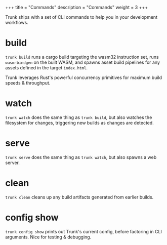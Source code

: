 +++
title = "Commands"
description = "Commands"
weight = 3
+++

Trunk ships with a set of CLI commands to help you in your development workflows.

# build

`trunk build` runs a cargo build targeting the wasm32 instruction set, runs `wasm-bindgen` on the built WASM, and spawns asset build pipelines for any assets defined in the target `index.html`.

Trunk leverages Rust's powerful concurrency primitives for maximum build speeds & throughput.

# watch

`trunk watch` does the same thing as `trunk build`, but also watches the filesystem for changes, triggering new builds as changes are detected.

# serve

`trunk serve` does the same thing as `trunk watch`, but also spawns a web server.

# clean

`trunk clean` cleans up any build artifacts generated from earlier builds.

# config show

`trunk config show` prints out Trunk's current config, before factoring in CLI arguments. Nice for testing & debugging.
